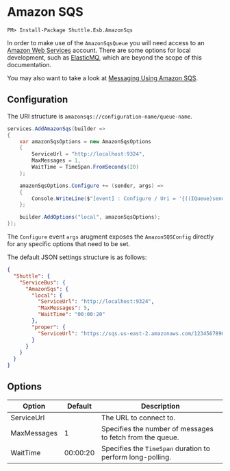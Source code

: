 # Amazon SQS

```
PM> Install-Package Shuttle.Esb.AmazonSqs
```

In order to make use of the `AmazonSqsQueue` you will need access to an [Amazon Web Services](https://aws.amazon.com/sqs/) account.  There are some options for local development, such as [ElasticMQ](https://github.com/softwaremill/elasticmq), which are beyond the scope of this documentation.

You may also want to take a look at [Messaging Using Amazon SQS](https://docs.aws.amazon.com/sdk-for-net/v3/developer-guide/sqs-apis-intro.html).

## Configuration

The URI structure is `amazonsqs://configuration-name/queue-name`.

```c#
services.AddAmazonSqs(builder =>
{
    var amazonSqsOptions = new AmazonSqsOptions
    {
        ServiceUrl = "http://localhost:9324",
        MaxMessages = 1,
        WaitTime = TimeSpan.FromSeconds(20)
    };

    amazonSqsOptions.Configure += (sender, args) =>
    {
        Console.WriteLine($"[event] : Configure / Uri = '{((IQueue)sender).Uri}'");
    };

    builder.AddOptions("local", amazonSqsOptions);
});
```

The `Configure` event `args` arugment exposes the `AmazonSQSConfig` directly for any specific options that need to be set.

The default JSON settings structure is as follows:

```json
{
  "Shuttle": {
    "ServiceBus": {
      "AmazonSqs": {
        "local": {
          "ServiceUrl": "http://localhost:9324",
          "MaxMessages": 5,
          "WaitTime": "00:00:20"
        },
        "proper": {
          "ServiceUrl": "https://sqs.us-east-2.amazonaws.com/123456789012/MyQueue"
        }
      }
    }
  }
}
```

## Options

| Option | Default | Description |
| --- | --- | --- | 
| ServiceUrl |  | The URL to connect to. |
| MaxMessages | 1 | Specifies the number of messages to fetch from the queue. |
| WaitTime | 00:00:20 | Specifies the `TimeSpan` duration to perform long-polling. |
